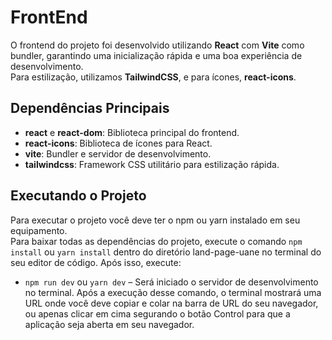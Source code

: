 # FrontEnd  

O frontend do projeto foi desenvolvido utilizando **React** com **Vite** como bundler, garantindo uma inicialização rápida e uma boa experiência de desenvolvimento.  
Para estilização, utilizamos **TailwindCSS**, e para ícones, **react-icons**.  

## Dependências Principais

- **react** e **react-dom**: Biblioteca principal do frontend.  
- **react-icons**: Biblioteca de ícones para React.  
- **vite**: Bundler e servidor de desenvolvimento.  
- **tailwindcss**: Framework CSS utilitário para estilização rápida.  

## Executando o Projeto

Para executar o projeto você deve ter o npm ou yarn instalado em seu equipamento.  
Para baixar todas as dependências do projeto, execute o comando `npm install` ou `yarn install` dentro do diretório land-page-uane no terminal do seu editor de código. Após isso, execute:  
- `npm run dev` ou `yarn dev` – Será iniciado o servidor de desenvolvimento no terminal. Após a execução desse comando, o terminal mostrará uma URL onde você deve copiar e colar na barra de URL do seu navegador, ou apenas clicar em cima segurando o botão Control para que a aplicação seja aberta em seu navegador.
